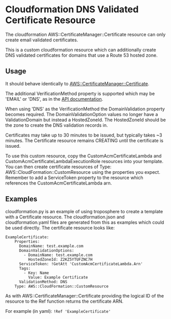 # Cloudformation DNS Validated Certificate Resource

The cloudformation AWS::CertificateManager::Certificate resource can only create email validated certificates.

This is a custom cloudformation resource which can additionally create DNS validated certificates for domains that use
a Route 53 hosted zone.

## Usage

It should behave identically to [AWS::CertificateManager::Certificate](https://docs.aws.amazon.com/AWSCloudFormation/latest/UserGuide/aws-resource-certificatemanager-certificate.html).

The additional VerificationMethod property is supported which may be 'EMAIL' or 'DNS', as in the [API documentation](https://docs.aws.amazon.com/acm/latest/APIReference/API_RequestCertificate.html#ACM-RequestCertificate-request-ValidationMethod).

When using 'DNS' as the VerificationMethod the DomainValidation property becomes required. The DomainValidationOption
values no longer have a ValidationDomain but instead a HostedZoneId. The HostedZoneId should be the zone to create
the DNS validation records in.

Certificates may take up to 30 minutes to be issued, but typically takes ~3 minutes. The Certificate resource remains 
CREATING until the certificate is issued.

To use this custom resource, copy the CustomAcmCertificateLambda and CustomAcmCertificateLambdaExecutionRole resources
into your template. You can then create certificate resources of Type: AWS::CloudFormation::CustomResource using the
properties you expect. Remember to add a ServiceToken property to the resource which references the CustomAcmCertificateLambda arn.

## Examples

cloudformation.py is an example of using troposphere to create a template with a Certificate resource. 
The cloudformation.json and cloudformation.yaml files are generated from this as examples which could be used directly.
The certificate resource looks like:

    ExampleCertificate:
        Properties:
          DomainName: test.example.com
          DomainValidationOptions:
            - DomainName: test.example.com
              HostedZoneId: Z2KZ5YTUFZNC7H
          ServiceToken: !GetAtt 'CustomAcmCertificateLambda.Arn'
          Tags:
            - Key: Name
              Value: Example Certificate
          ValidationMethod: DNS
        Type: AWS::CloudFormation::CustomResource

As with AWS::CertificateManager::Certificate providing the logical ID of the resource to the Ref function returns the certificate ARN.

For example (in yaml): `!Ref 'ExampleCertificate'`

